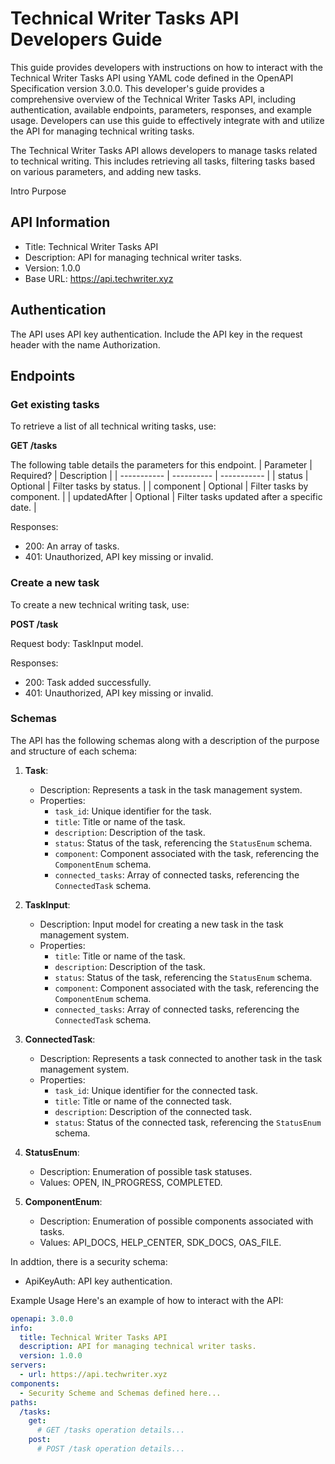 # Technical Writer Tasks API Developers Guide

This guide provides developers with instructions on how to interact with the Technical Writer Tasks API using YAML code defined in the OpenAPI Specification version 3.0.0.
This developer's guide provides a comprehensive overview of the Technical Writer Tasks API, including authentication, available endpoints, parameters, responses, and example usage. Developers can use this guide to effectively integrate with and utilize the API for managing technical writing tasks.

The Technical Writer Tasks API allows developers to manage tasks related to technical writing. This includes retrieving all tasks, filtering tasks based on various parameters, and adding new tasks.

Intro
Purpose

## API Information
- Title: Technical Writer Tasks API
- Description: API for managing technical writer tasks.
- Version: 1.0.0
- Base URL: https://api.techwriter.xyz

## Authentication
The API uses API key authentication. Include the API key in the request header with the name Authorization.

## Endpoints

### Get existing tasks
To retrieve a list of all technical writing tasks, use:

**GET /tasks**

The following table details the parameters for this endpoint.
| Parameter    | Required?  |  Description |
| -----------  | ---------- | ----------- |
| status       | Optional   | Filter tasks by status.    |
| component    | Optional   | Filter tasks by component. |
| updatedAfter | Optional   | Filter tasks updated after a specific date. |

Responses:
- 200: An array of tasks.
- 401: Unauthorized, API key missing or invalid.

### Create a new task
To create a new technical writing task, use:

**POST /task**

Request body: TaskInput model.

Responses:
- 200: Task added successfully.
- 401: Unauthorized, API key missing or invalid.

### Schemas
The API has the following schemas along with a description of the purpose and structure of each schema:

1. **Task**:
   - Description: Represents a task in the task management system.
   - Properties:
     - `task_id`: Unique identifier for the task.
     - `title`: Title or name of the task.
     - `description`: Description of the task.
     - `status`: Status of the task, referencing the `StatusEnum` schema.
     - `component`: Component associated with the task, referencing the `ComponentEnum` schema.
     - `connected_tasks`: Array of connected tasks, referencing the `ConnectedTask` schema.

2. **TaskInput**:
   - Description: Input model for creating a new task in the task management system.
   - Properties:
     - `title`: Title or name of the task.
     - `description`: Description of the task.
     - `status`: Status of the task, referencing the `StatusEnum` schema.
     - `component`: Component associated with the task, referencing the `ComponentEnum` schema.
     - `connected_tasks`: Array of connected tasks, referencing the `ConnectedTask` schema.

3. **ConnectedTask**:
   - Description: Represents a task connected to another task in the task management system.
   - Properties:
     - `task_id`: Unique identifier for the connected task.
     - `title`: Title or name of the connected task.
     - `description`: Description of the connected task.
     - `status`: Status of the connected task, referencing the `StatusEnum` schema.

4. **StatusEnum**:
   - Description: Enumeration of possible task statuses.
   - Values: OPEN, IN_PROGRESS, COMPLETED.

5. **ComponentEnum**:
   - Description: Enumeration of possible components associated with tasks.
   - Values: API_DOCS, HELP_CENTER, SDK_DOCS, OAS_FILE.



In addtion, there is a security schema:
- ApiKeyAuth: API key authentication.



Example Usage
Here's an example of how to interact with the API:

```yaml
openapi: 3.0.0
info:
  title: Technical Writer Tasks API
  description: API for managing technical writer tasks.
  version: 1.0.0
servers:
  - url: https://api.techwriter.xyz
components:
  - Security Scheme and Schemas defined here...
paths:
  /tasks:
    get:
      # GET /tasks operation details...
    post:
      # POST /task operation details...
```
